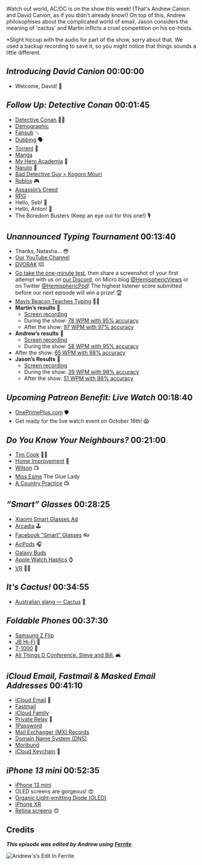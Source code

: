 Watch out world, AC/DC is on the show this week! (That's Andrew Canion and David Canion, as if you didn't already know!) On top of this, Andrew philosophises about the complicated world of email, Jason considers the meaning of 'cactus' and Martin inflicts a cruel competition on his co-hosts.

*Slight hiccup with the audio for part of the show, sorry about that. We used a backup recording to save it, so you might notice that things sounds a little different. 

## _Introducing David Canion_ 00:00:00

- Welcome, David! 👋

## _Follow Up: Detective Conan_ 00:01:45

- [Detective Conan](https://en.wikipedia.org/wiki/Case_Closed) 🕵️‍♂️
- [Demographic](https://www.wordnik.com/words/demographic)
- [Fansub](https://en.wikipedia.org/wiki/Fansub) ␚
- [Dubbing](https://en.wikipedia.org/wiki/Dubbing_(filmmaking)) 🗣
- [Torrent](https://en.wikipedia.org/wiki/Torrent_file) 🚚
- [Manga](https://en.wikipedia.org/wiki/Manga)
- [My Hero Academia](https://en.wikipedia.org/wiki/My_Hero_Academia) 📖
- [Naruto](https://en.wikipedia.org/wiki/Naruto) 💨
- [Bad Detective Guy = Kogoro Mouri](https://www.detectiveconanworld.com/wiki/Kogoro_Mouri)
- [Roblox](https://en.wikipedia.org/wiki/Roblox) 🎮
- [Assassin’s Creed](https://en.wikipedia.org/wiki/Assassin%27s_Creed)
- [RPG](https://en.wikipedia.org/wiki/Role-playing_video_game)
- Hello, Seb! 👋
- Hello, Anton! 👋
- The Boredom Busters (Keep an eye out for this one!) 🎙

## _Unannounced Typing Tournament_ 00:13:40

- Thanks, Natasha... 😳
- [Our YouTube Channel](https://www.youtube.com/channel/UCmNP2uiKQBN2ae0V1Xs6Hwg)
- [DVORAK](https://en.wikipedia.org/wiki/Dvorak_keyboard_layout) ⌨️
- [Go take the one-minute test](https://www.typing.com/student/typing-test/1-minute), then share a screenshot of your first attempt with us on [our Discord](https://discord.gg/mzdB2ug), on Micro.blog [@HemisphericViews](https://micro.blog/HemisphericViews) or on Twitter [@HemisphericPod](https://twitter.com/HemisphericPod)! The highest listener score submitted before our next episode will win a prize! 🏆
- [Mavis Beacon Teaches Typing](https://en.wikipedia.org/wiki/Mavis_Beacon_Teaches_Typing) 👩‍🏫
- **Martin’s results** 🥇
   - [Screen recording](https://youtu.be/tmldZRAw4xI)
   - During the show: [78 WPM with 95% accuracy](https://cdn.hemisphericviews.com/2021-10-03%20Typing%20Test%20-%20Martin%2001.png)
   - After the show: [97 WPM with 97% accuracy](https://cdn.hemisphericviews.com/2021-10-03%20Typing%20Test%20-%20Martin%2002.png)
- **Andrew’s results** 🥈
   - [Screen recording](https://youtu.be/DxY8oX3g21A)
   - During the show: [58 WPM with 95% accuracy](https://cdn.hemisphericviews.com/2021-10-03%20Typing%20Test%20-%20Andrew%2001.png)
 - After the show: [65 WPM with 98% accuracy](https://cdn.hemisphericviews.com/2021-10-05-Typing%20Test%20-%20Andrew%2002.png)
- **Jason’s Results** 🥉
   - [Screen recording](https://youtu.be/n3hnsFULuA4)
   - During the show: [39 WPM with 98% accuracy](https://cdn.hemisphericviews.com/2021-10-03%20Typing%20Test%20-%20Jason%2001.png)
   - After the show: [51 WPM with 98% accuracy](https://cdn.hemisphericviews.com/2021-10-03%20Typing%20Test%20-%20Jason%2002.png)

## _Upcoming Patreon Benefit: Live Watch_ 00:18:40

- [OnePrimePlus.com](https://oneprimeplus.com/) 🛡
- Get ready for the live watch event on October 16th! 😱

## _Do You Know Your Neighbours?_ 00:21:00

- [Tim Cook](https://en.wikipedia.org/wiki/Tim_Cook) 🧑‍🦳
- [Home Improvement](https://en.wikipedia.org/wiki/Home_Improvement_(TV_series)) 🔨
- [Wilson](https://en.wikipedia.org/wiki/List_of_Home_Improvement_characters#Dr._Wilson_Wilson,_Jr.) 📺
- [Miss Esme](https://en.wikipedia.org/wiki/Joyce_Jacobs) The Glue Lady
- [A Country Practice](https://en.wikipedia.org/wiki/A_Country_Practice) 📺

## _“Smart” Glasses_ 00:28:25

- [Xiaomi Smart Glasses Ad](https://www.youtube.com/watch?app=desktop&v=I9bnmES7O74)
- [Arcadia](https://apps.apple.com/us/app/arcadia-arcade-watch-games/id1479608271) 🕹
- [Facebook “Smart” Glasses](https://www.ray-ban.com/usa/discover-ray-ban-stories/clp) 👓
- [AirPods](https://www.apple.com/airpods/) 🎧
- [Galaxy Buds](https://www.samsung.com/us/mobile/audio/galaxy-buds/)
- [Apple Watch Haptics](https://support.apple.com/guide/watch/get-directions-apdea7480950/watchos) ⌚️
- [VR](https://en.wikipedia.org/wiki/Virtual_reality) 😵‍💫

## _It's Cactus!_ 00:34:55

- [Australian slang — Cactus](https://english.stackexchange.com/questions/218294/why-do-aussies-use-cactus-to-mean-dead-useless-or-broken) 🌵

## _Foldable Phones_ 00:37:30

- [Samsung Z Flip](https://www.samsung.com/us/smartphones/galaxy-z-flip3-5g/)
- [JB Hi-Fi](https://www.jbhifi.com.au) 🏬
- [T-1000](https://en.wikipedia.org/wiki/T-1000) 🤖
- [All Things D Conference. Steve and Bill.](https://www.youtube.com/watch?v=ZWaX1g_2SSQ) 🛋

## _iCloud Email, Fastmail & Masked Email Addresses_ 00:41:10

- [iCloud Email](https://www.icloud.com/mail) 📧
- [Fastmail](https://www.fastmail.com)
- [iCloud Family](https://support.apple.com/en-us/HT208147)
- [Private Relay](https://support.apple.com/en-us/HT212614) 🔐
- [1Password](https://1password.com)
- [Mail Exchanger (MX) Records](https://en.wikipedia.org/wiki/MX_record)
- [Domain Name System (DNS)](https://en.wikipedia.org/wiki/Domain_Name_System)
- [Moribund](https://www.lexico.com/en/definition/moribund)
- [iCloud Keychain](https://support.apple.com/en-us/HT204085) 🔑

## _iPhone 13 mini_ 00:52:35

- [iPhone 13 mini](https://www.apple.com/iphone-13/)
- OLED screens are gorgeous! 😍
- [Organic Light-emitting Diode (OLED)](https://en.wikipedia.org/wiki/OLED)
- [iPhone XR](https://en.wikipedia.org/wiki/IPhone_XR)
- [Retina screens](https://en.wikipedia.org/wiki/Retina_display) 😍

## Credits

**_This episode was edited by Andrew using_** [**_Ferrite_**](https://www.wooji-juice.com/products/ferrite).

![Andrew's’s Edit In Ferrite](https://cdn.hemisphericviews.com/Hemispheric%20Views%20Episode%20039%20Edit.png)
